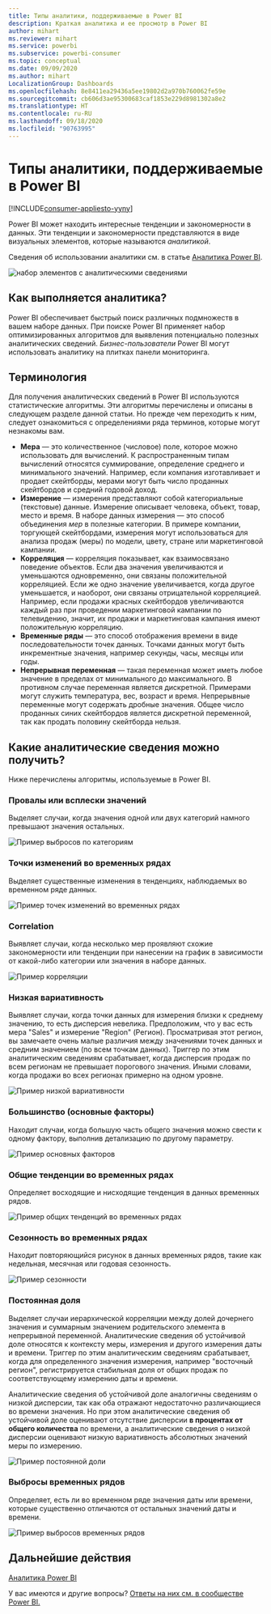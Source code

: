 ```yaml
---
title: Типы аналитики, поддерживаемые в Power BI
description: Краткая аналитика и ее просмотр в Power BI
author: mihart
ms.reviewer: mihart
ms.service: powerbi
ms.subservice: powerbi-consumer
ms.topic: conceptual
ms.date: 09/09/2020
ms.author: mihart
LocalizationGroup: Dashboards
ms.openlocfilehash: 8e8411ea29436a5ee19802d2a970b760062fe59e
ms.sourcegitcommit: cb606d3ae95300683caf1853e229d8981302a8e2
ms.translationtype: HT
ms.contentlocale: ru-RU
ms.lasthandoff: 09/18/2020
ms.locfileid: "90763995"
---
```

# <a name="types-of-insights-supported-by-power-bi"></a>Типы аналитики, поддерживаемые в Power BI

[!INCLUDE[consumer-appliesto-yyny](../includes/consumer-appliesto-yyny.md)]

Power BI может находить интересные тенденции и закономерности в данных. Эти тенденции и закономерности представляются в виде визуальных элементов, которые называются *аналитикой*. 

Сведения об использовании аналитики см. в статье [Аналитика Power BI](end-user-insights.md).

![набор элементов с аналитическими сведениями](media/end-user-insight-types/power-bi-insight.png)

## <a name="how-does-insights-work"></a>Как выполняется аналитика?
Power BI обеспечивает быстрый поиск различных подмножеств в вашем наборе данных. При поиске Power BI применяет набор оптимизированных алгоритмов для выявления потенциально полезных аналитических сведений. *Бизнес-пользователи* Power BI могут использовать аналитику на плитках панели мониторинга.

## <a name="some-terminology"></a>Терминология
Для получения аналитических сведений в Power BI используются статистические алгоритмы. Эти алгоритмы перечислены и описаны в следующем разделе данной статьи. Но прежде чем переходить к ним, следует ознакомиться с определениями ряда терминов, которые могут незнакомы вам. 

* **Мера** — это количественное (числовое) поле, которое можно использовать для вычислений. К распространенным типам вычислений относятся суммирование, определение среднего и минимального значений. Например, если компания изготавливает и продает скейтборды, мерами могут быть число проданных скейтбордов и средний годовой доход.  
* **Измерение** — измерения представляют собой категориальные (текстовые) данные. Измерение описывает человека, объект, товар, место и время. В наборе данных измерения — это способ объединения *мер* в полезные категории. В примере компании, торгующей скейтбордами, измерения могут использоваться для анализа продаж (меры) по модели, цвету, стране или маркетинговой кампании.   
* **Корреляция** — корреляция показывает, как взаимосвязано поведение объектов.  Если два значения увеличиваются и уменьшаются одновременно, они связаны положительной корреляцией. Если же одно значение увеличивается, когда другое уменьшается, и наоборот, они связаны отрицательной корреляцией. Например, если продажи красных скейтбордов увеличиваются каждый раз при проведении маркетинговой кампании по телевидению, значит, их продажи и маркетинговая кампания имеют положительную корреляцию.
* **Временные ряды** — это способ отображения времени в виде последовательности точек данных. Точками данных могут быть инкрементные значения, например секунды, часы, месяцы или годы.  
* **Непрерывная переменная** — такая переменная может иметь любое значение в пределах от минимального до максимального. В противном случае переменная является дискретной. Примерами могут служить температура, вес, возраст и время. Непрерывные переменные могут содержать дробные значения. Общее число проданных синих скейтбордов является дискретной переменной, так как продать половину скейтборда нельзя.  

## <a name="what-types-of-insights-can-you-find"></a>Какие аналитические сведения можно получить?
Ниже перечислены алгоритмы, используемые в Power BI. 

### <a name="category-outliers-topbottom"></a>Провалы или всплески значений
Выделяет случаи, когда значения одной или двух категорий намного превышают значения остальных.  

![Пример выбросов по категориям](./media/end-user-insight-types/pbi-auto-insight-type-category-outliers.png)

### <a name="change-points-in-a-time-series"></a>Точки изменений во временных рядах
Выделяет существенные изменения в тенденциях, наблюдаемых во временном ряде данных.

![Пример точек изменений во временных рядах](./media/end-user-insight-types/pbi-auto-insight-type-changepoint.png)

### <a name="correlation"></a>Correlation
Выявляет случаи, когда несколько мер проявляют схожие закономерности или тенденции при нанесении на график в зависимости от какой-либо категории или значения в наборе данных.

![Пример корреляции](./media/end-user-insight-types/pbi-auto-insight-type-correlation.png)

### <a name="low-variance"></a>Низкая вариативность
Выявляет случаи, когда точки данных для измерения близки к среднему значению, то есть дисперсия невелика. Предположим, что у вас есть мера "Sales" и измерение "Region" (Регион). Просматривая этот регион, вы замечаете очень малые различия между значениями точек данных и средним значением (по всем точкам данных). Триггер по этим аналитическим сведениям срабатывает, когда дисперсия продаж по всем регионам не превышает порогового значения. Иными словами, когда продажи во всех регионах примерно на одном уровне.

![Пример низкой вариативности](./media/end-user-insight-types/power-bi-insights-low-variance.png)

### <a name="majority-major-factors"></a>Большинство (основные факторы)
Находит случаи, когда большую часть общего значения можно свести к одному фактору, выполнив детализацию по другому параметру.  

![Пример основных факторов](./media/end-user-insight-types/pbi-auto-insight-type-majority.png)

### <a name="overall-trends-in-time-series"></a>Общие тенденции во временных рядах
Определяет восходящие и нисходящие тенденция в данных временных рядов.

![Пример общих тенденций во временных рядах](./media/end-user-insight-types/pbi-auto-insight-type-trend.png)

### <a name="seasonality-in-time-series"></a>Сезонность во временных рядах
Находит повторяющийся рисунок в данных временных рядов, такие как недельная, месячная или годовая сезонность.

![Пример сезонности](./media/end-user-insight-types/pbi-auto-insight-type-seasonality-new.png)

### <a name="steady-share"></a>Постоянная доля
Выделяет случаи иерархической корреляции между долей дочернего значения и суммарным значением родительского элемента в непрерывной переменной. Аналитические сведения об устойчивой доле относятся к контексту меры, измерения и другого измерения даты и времени. Триггер по этим аналитическим сведениям срабатывает, когда для определенного значения измерения, например "восточный регион", регистрируется стабильная доля от общих продаж по соответствующему измерению даты и времени.

Аналитические сведения об устойчивой доле аналогичны сведениям о низкой дисперсии, так как оба отражают недостаточно различающиеся во времени значения. Но при этом аналитические сведения об устойчивой доле оценивают отсутствие дисперсии **в процентах от общего количества** по времени, а аналитические сведения о низкой дисперсии оценивают низкую вариативность абсолютных значений меры по измерению.

![Пример постоянной доли](./media/end-user-insight-types/pbi-auto-insight-type-steadyshare.png)

### <a name="time-series-outliers"></a>Выбросы временных рядов
Определяет, есть ли во временном ряде значения даты или времени, которые существенно отличаются от остальных значений даты и времени.

![Пример выбросов временных рядов](./media/end-user-insight-types/pbi-auto-insight-type-time-series-outliers-purple.png)

## <a name="next-steps"></a>Дальнейшие действия
[Аналитика Power BI](end-user-insights.md)

У вас имеются и другие вопросы? [Ответы на них см. в сообществе Power BI.](https://community.powerbi.com/)

